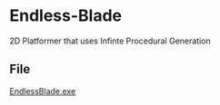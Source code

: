 # Endless-Blade
2D Platformer that uses Infinte Procedural Generation
## File
[EndlessBlade.exe](download/EndlessBlade.exe)
